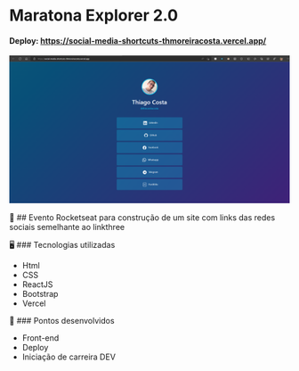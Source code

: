 # Maratona Explorer 2.0
#### Deploy: https://social-media-shortcuts-thmoreiracosta.vercel.app/


  ![Page](src/assets/page.png)

🧭 ## Evento Rocketseat para construção de um site com links das redes sociais semelhante ao linkthree

 🖥️ ### Tecnologias utilizadas
  - Html
  - CSS
  - ReactJS
  - Bootstrap
  - Vercel
 
 🚀 ### Pontos desenvolvidos
  - Front-end
  - Deploy
  - Iniciação de carreira DEV 
